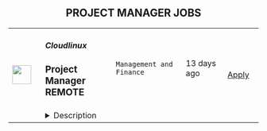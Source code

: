 <div align="center"><h2>PROJECT MANAGER JOBS</h2></div><table><tr>
                <td width="100" height="100" rowspan="2">
                    <img src="https://wwr-pro.s3.amazonaws.com/logos/0077/5990/logo.gif" width="38px" height="auto">
                </td>
                <td width="300">
                    <h5>Cloudlinux</h5>
                    <h3> Project Manager REMOTE</h3>
                </td>
                <td width="300">
                    <code>Management and Finance</code>
                </td>
                <td width="200">
                <text>13 days ago</text>
                </td>
                <td width="100" rowspan="2">
                <a href="https://weworkremotely.com/listings/cloudlinux-project-manager-remote-1" align="right" target="_blank">Apply</a>
                </td>
            </tr>
            <tr>
                <td colspan="3">
                <details><summary>Description</summary>
                <img src="https://we-work-remotely.imgix.net/logos/0077/5990/logo.gif?ixlib=rails-4.0.0&w=50&h=50&dpr=2&fit=fill&auto=compress" />

<p>
  <strong>Headquarters:</strong> Tbilisi, Georgia
    <br /><strong>URL:</strong> <a href="https://www.cloudlinux.com/">https://www.cloudlinux.com/</a>
</p>

<p>At Cloudlinux we are leaders in providing IT-solutions for web hosting. Here, you get an opportunity to work with unique technologies and solve complicated tasks in teams of what might just be the best specialists in the industry. Thanks to remote work, you will be able to live the way you like. You will open new horizons for professional and personal development and realize your bold ideas.<br><br></p>
<p>We are currently looking for a Project Manager with a Linux software development background to manage multiple development teams for KernelCare. It is a CloudLinux's fastest-growing product, which provides automated kernel security updates without reboots for most popular Linux distributions. It ensures optimal performance and uptime by allowing hosting providers and enterprises to keep kernels up-to-date with all security patches while keeping servers online.</p>
<p>Become part of the team of experts and work with top notch developers to contribute to open source.You can find more details about the project and the company on our branded websites at Cloudlinux.com and TuxCare.com.<br></p>
<p>Join us to make a difference!</p>
<p>As our Project Manager for our KernelCare team you will:</p>
<ul> <li>Be accountable for defining, planning, orchestrating, and delivering a given strategic initiative</li> <li>Directly manage all aspects of the project life cycle and oversees all phases of a project</li> <li>Rigorously manage scope to ensure commitments are achieved within agreed upon time, cost, and quality parameters</li> <li>Work with multiple stakeholders to prioritize work</li> <li>Define and track project milestones while developing, maintaining, and reporting on an overall integrated delivery plan</li> </ul>
<p><strong>Requirements</strong></p>
<p><br></p>
<ul> <li>5+ years of experience in a project management role</li> <li>Programming/software development background </li> <li>Excellent organizational and interpersonal skills</li> <li>Extensive knowledge and expertise in the use of project management tools </li> <li>Strong leadership qualities  </li> <li>Agile  / Scrum</li> <li>Ability to communicate at all levels with clarity and precision both written and verbally</li> <li>Upper intermediate level of English is required, Russian would be a plus</li> </ul>
<p><br><br></p>
<p><strong>Benefits</strong></p>
<p>What's in it for you?</p>
<ul> <li>A focus on professional development;<ul> <li>Training reimbursements</li> <li>Mentor programs</li> <li>Knowledge-Exchange programs</li> </ul> <ul><li>Interesting and challenging projects</li></ul> </li> <li>Flexible working hours</li> <li>Paid one month vacation per year and unlimited sick leave</li> <li>Medical insurance reimbursement</li> <li>Co-working and gym/sports reimbursement</li> <li>The opportunity to receive a reward for the most innovative idea that the company can patent.</li> </ul>
<ul> </ul>
<p><em>By applying for this position, you agree with </em><a href="https://cloudlinux.com/privacy-policy" class="external"><em>Cloudlinux Privacy Policy</em></a><em> and give us your consent to maintain and process your personal data with this respect. Please read our Privacy Policy for more information.</em></p>

<p><strong>To apply:</strong> <a href="https://weworkremotely.com/remote-jobs/cloudlinux-project-manager-remote-1">https://weworkremotely.com/remote-jobs/cloudlinux-project-manager-remote-1</a></p>

                </details>
                </td>
            </tr></table>